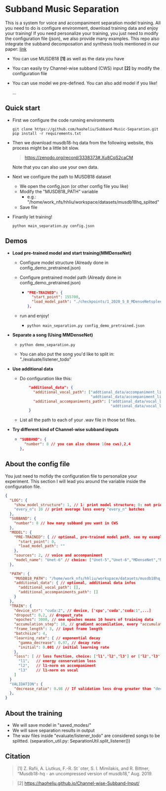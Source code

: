 # Subband Music Separation

This is a system for voice and accompaniment separation model training. All you need to do is configure environment, download training data and enjoy your training! If you need personalize your training, you just need to modify the configuration file (json), we also provide many examples. This repo also integrate the subband decomposation and synthesis tools mentioned in our paper: [link](https://haoheliu.github.io/Channel-wise-Subband-Input/resources/paper/Paper-Channel-wise%20Subband%20Input%20for%20Better%20Voice%20and%20Accompaniment%20Separation%20on%20High%20Resolution%20Music.pdf) 

- You can use MUSDB18 **[1]** as well as the data you have

- You can easily try  Channel-wise subband (CWS) input **[2]** by modify the configuration file

- You can use model we pre-defined. You can also add model if you like!

  ...

## Quick start

- First we configure the code running environments

  ```shell
  git clone https://github.com/haoheliu/Subband-Music-Separation.git
  pip install -r requirements.txt
  ```

- Then we download musdb18-hq data from the following website, this process might be a little bit slow.

  >  https://zenodo.org/record/3338373#.Xu8CqS2caCM

  Note that you can also use your own data.

- Next we configure the path to MUSDB18 dataset

  - We open the config.json (or other config file you like)
  - Modify the "MUSDB18_PATH" variable
    - e.g.: "/home/work_nfs/hhliu/workspace/datasets/musdb18hq_splited"
  - Save file

- Finanlly let training! 

  ```shell
  python main_separation.py config.json
  ```

## Demos

- **Load pre-trained model and start training(MMDenseNet)**

  - Configure model structure (Already done in config_demo_pretrained.json)

  - Configure pretrained model path (Already done in config_demo_pretrained.json)

    - ```json
      "PRE-TRAINED": {
        "start_point": 155700,
        "load_model_path": "./checkpoints/1_2020_5_8_MDenseNetspleeter_sf0_l1_l2_l3__BD_False_lr001_bs16-1_fl1.5_ss4500.0_87lnu4fshift8flength32drop0.1split_bandTrue_8"
      },
      ```

  - run and enjoy! 

    - ```shell
      python main_separation.py config_demo_pretrained.json
      ```

- **Separate a song (Using MMDenseNet)**

  - ```shell
    python demo_separation.py
    ```

  - You can also put the song you'd like to split in: "./evaluate/listener_todo"

- **Use additional data**

  - Do configuration like this:

    ```json
        "additional_data": {
          "additional_vocal_path": ["addtional_data/accompaniment_list1.txt",
                                    "addtional_data/accompaniment_list2.txt"], // or more
          "additional_accompaniments_path": ["addtional_data/vocal_list1.txt",
                                             "addtional_data/vocal_list2.txt"] // or more
        }
    ```

  - List all the path to each of your .wav file in those txt files.

- **Try different kind of Channel-wise subband inputs**

  - ```json
    "SUBBAND": {
      "number": 8 // you can also choose 1(no cws),2,4
    },
    ```

## About the config file

You just need to mofidy the configuration file to personalize your experiment. This section I will lead you around the variable inside the configuration file.

```json
{
  "LOG": {
    "show_model_structure": 1, // 1: print model structure; 0: not print
    "every_n": 10 // print average loss every "every_n" batches
  },
  "SUBBAND": {
    "number": 8 // how many subband you want in CWS
  },
  "MODEL": {
    "PRE-TRAINED": { // optional, pre-trained model path, see my example below
      "start_point": 0, 
      "load_model_path": ""
    },
    "sources": 2, // voice and accompaniment
    "model_name": "Unet-6" // choice: ["Unet-5","Unet-6","MDenseNet","MMDenseNet"]
  },
  
  "PATH": {
    "MUSDB18_PATH": "/home/work_nfs/hhliu/workspace/datasets/musdb18hq_splited", // path to musdb18hq dataset
    "additional_data": { // optional, additional data infos
      "additional_vocal_path": [],
      "additional_accompaniments_path": []
    }
  },
  "TRAIN": {
    "device_str": "cuda:2", // device, ['cpu','cuda','cuda:1',...]
    "dropout": 0.2, // dropout_rate
    "epoches": 3000, // one epoches means 10 hours of training data
    "accumulation_step": 10, // gradient accumilation, every "accumulation_step" we update the parameters of the model. Larger "accumulation_step" equal to bigger batchsize to some sense.
    "frame_length": 3, // input frame length
    "batchsize": 4, 
    "learning_rate": { // exponential decay
      "gamma_decrease": 0.97, // decay rate
      "initial": 0.001 // initial learning rate
    },
    "loss": [ // loss function, choice: ['l1','l2','l3'] or ['l2','l3']
      "l1",   // energy conservation loss
      "l2",   // l1-norm on accompaniment
      "l3"    // l1-norm on vocal
    ]
  }
  "VALIDATION": {
    "decrease_ratio": 0.98 // If validation loss drop greater than "decrease_ratio", we save model and start evaluation on musdb18 dataset
  },
}
```



## About the training 

- We will save model in "saved_modes/"
- We will save separation results in output 
- The wav files inside "evaluate/listener_todo" are considered songs to be splitted. (separation_util.py: SeparationUtil.split_listener())

## Citation

>  [1] Z. Rafii, A. Liutkus, F.-R. St¨oter, S. I. Mimilakis, and R. Bittner, “Musdb18-hq - an uncompressed version of musdb18,” Aug. 2019.

> [2] https://haoheliu.github.io/Channel-wise-Subband-Input/